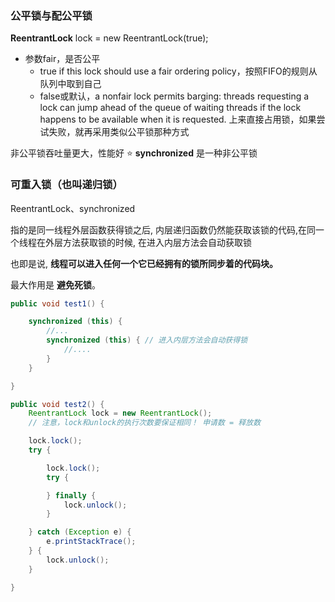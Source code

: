 
### 公平锁与配公平锁

**ReentrantLock** lock = new ReentrantLock(true);
- 参数fair，是否公平
    - true if this lock should use a fair ordering policy，按照FIFO的规则从队列中取到自己
    - false或默认，a nonfair lock permits barging: threads requesting a lock can jump ahead of the queue of waiting threads if the lock happens to be available when it is requested. 上来直接占用锁，如果尝试失败，就再采用类似公平锁那种方式

非公平锁吞吐量更大，性能好 ⭐
 **synchronized** 是一种非公平锁

 ### 可重入锁（也叫**递归锁**）

ReentrantLock、synchronized

指的是同一线程外层函数获得锁之后, 内层递归函数仍然能获取该锁的代码,在同一个线程在外层方法获取锁的时候, 在进入内层方法会自动获取锁

也即是说, **线程可以进入任何一个它已经拥有的锁所同步着的代码块。**

最大作用是 **避免死锁**。

```java
public void test1() {

    synchronized (this) {
        //...
        synchronized (this) { // 进入内层方法会自动获得锁
            //....
        }
    }

}

public void test2() {
    ReentrantLock lock = new ReentrantLock();
    // 注意，lock和unlock的执行次数要保证相同！ 申请数 = 释放数

    lock.lock();
    try {

        lock.lock();
        try {

        } finally {
            lock.unlock();
        }

    } catch (Exception e) {
        e.printStackTrace();
    } {
        lock.unlock();
    }

}
```



